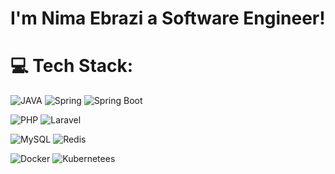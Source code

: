# I'm Nima Ebrazi a Software Engineer! 



# 💻 Tech Stack:
![JAVA](https://img.shields.io/badge/java-%2300ADD8.svg?style=for-the-badge&logo=java&logoColor=white) 
![Spring](https://img.shields.io/badge/Spring-%2300ADD8.svg?style=for-the-badge&logo=spring&logoColor=white&color=6DB33F) 
![Spring Boot](https://img.shields.io/badge/Spring%20Boot-%2300ADD8.svg?style=for-the-badge&logo=spring-boot&logoColor=white&color=6DB33F) 

![PHP](https://img.shields.io/badge/php-%23777BB4.svg?style=for-the-badge&logo=php&logoColor=white) ![Laravel](https://img.shields.io/badge/laravel-%23FF2D20.svg?style=for-the-badge&logo=laravel&logoColor=white)   

![MySQL](https://img.shields.io/badge/mysql-%2300f.svg?style=for-the-badge&logo=mysql&logoColor=white&color=4479A1) 
![Redis](https://img.shields.io/badge/redis-%23DD0031.svg?style=for-the-badge&logo=redis&logoColor=white&color=DC382D) 

![Docker](https://img.shields.io/badge/docker-%230db7ed.svg?style=for-the-badge&logo=docker&logoColor=white) ![Kubernetees](https://img.shields.io/badge/kubernetees-%230db7ed.svg?style=for-the-badge&logo=kubernetes&logoColor=white&color=326CE5) 

<!--
**nimaebrazi/nimaebrazi** is a ✨ _special_ ✨ repository because its `README.md` (this file) appears on your GitHub profile.

Here are some ideas to get you started:

- 🔭 I’m currently working on ...
- 🌱 I’m currently learning ...
- 👯 I’m looking to collaborate on ...
- 🤔 I’m looking for help with ...
- 💬 Ask me about ...
- 📫 How to reach me: ...
- 😄 Pronouns: ...
- ⚡ Fun fact: ...
-->
